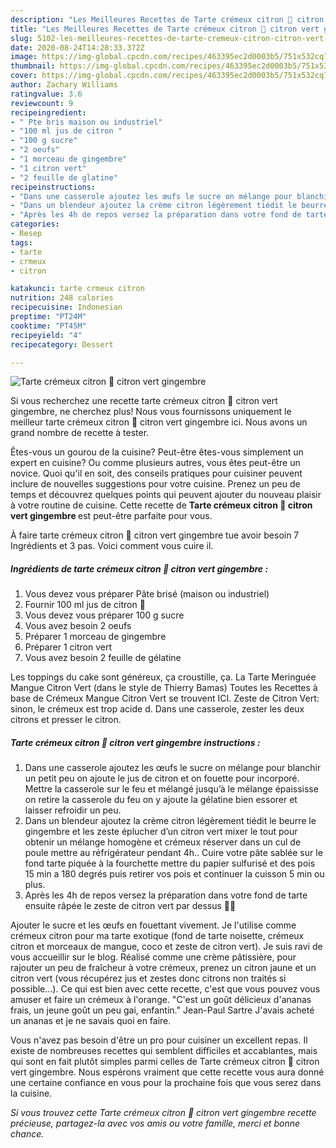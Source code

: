 ```yaml
---
description: "Les Meilleures Recettes de Tarte crémeux citron 🍋 citron vert gingembre"
title: "Les Meilleures Recettes de Tarte crémeux citron 🍋 citron vert gingembre"
slug: 5102-les-meilleures-recettes-de-tarte-cremeux-citron-citron-vert-gingembre
date: 2020-08-24T14:28:33.372Z
image: https://img-global.cpcdn.com/recipes/463395ec2d0003b5/751x532cq70/tarte-cremeux-citron-🍋-citron-vert-gingembre-photo-principale-de-la-recette.jpg
thumbnail: https://img-global.cpcdn.com/recipes/463395ec2d0003b5/751x532cq70/tarte-cremeux-citron-🍋-citron-vert-gingembre-photo-principale-de-la-recette.jpg
cover: https://img-global.cpcdn.com/recipes/463395ec2d0003b5/751x532cq70/tarte-cremeux-citron-🍋-citron-vert-gingembre-photo-principale-de-la-recette.jpg
author: Zachary Williams
ratingvalue: 3.6
reviewcount: 9
recipeingredient:
- " Pte bris maison ou industriel"
- "100 ml jus de citron "
- "100 g sucre"
- "2 oeufs"
- "1 morceau de gingembre"
- "1 citron vert"
- "2 feuille de glatine"
recipeinstructions:
- "Dans une casserole ajoutez les œufs le sucre on mélange pour blanchir un petit peu on ajoute le jus de citron et on fouette pour incorporé. Mettre la casserole sur le feu et mélangé jusqu’à le mélange épaississe on retire la casserole du feu on y ajoute la gélatine bien essorer et laisser refroidir un peu."
- "Dans un blendeur ajoutez la crème citron légèrement tiédit le beurre le gingembre et les zeste éplucher d’un citron vert mixer le tout pour obtenir un mélange homogène et crémeux réserver dans un cul de poule mettre au réfrigérateur pendant 4h.. Cuire votre pâte sablée sur le fond tarte piquée à la fourchette mettre du papier sulfurisé et des pois 15 min a 180 degrés puis retirer vos pois et continuer la cuisson 5 min ou plus."
- "Après les 4h de repos versez la préparation dans votre fond de tarte ensuite râpée le zeste de citron vert par dessus 👌🏽"
categories:
- Resep
tags:
- tarte
- crmeux
- citron

katakunci: tarte crmeux citron 
nutrition: 248 calories
recipecuisine: Indonesian
preptime: "PT24M"
cooktime: "PT45M"
recipeyield: "4"
recipecategory: Dessert

---
```



![Tarte crémeux citron 🍋 citron vert gingembre](https://img-global.cpcdn.com/recipes/463395ec2d0003b5/751x532cq70/tarte-cremeux-citron-🍋-citron-vert-gingembre-photo-principale-de-la-recette.jpg)

Si vous recherchez une recette tarte crémeux citron 🍋 citron vert gingembre, ne cherchez plus! Nous vous fournissons uniquement le meilleur tarte crémeux citron 🍋 citron vert gingembre ici. Nous avons un grand nombre de recette à tester.

Êtes-vous un gourou de la cuisine? Peut-être êtes-vous simplement un expert en cuisine? Ou comme plusieurs autres, vous êtes peut-être un novice. Quoi qu'il en soit, des conseils pratiques pour cuisiner peuvent inclure de nouvelles suggestions pour votre cuisine. Prenez un peu de temps et découvrez quelques points qui peuvent ajouter du nouveau plaisir à votre routine de cuisine. Cette recette de <strong> Tarte crémeux citron 🍋 citron vert gingembre </strong> est peut-être parfaite pour vous.

<!--inarticleads1-->

À faire tarte crémeux citron 🍋 citron vert gingembre tue avoir besoin 7 Ingrédients et 3 pas. Voici comment vous cuire il.

##### Ingrédients de tarte crémeux citron 🍋 citron vert gingembre :

1. Vous devez vous préparer  Pâte brisé (maison ou industriel)
1. Fournir 100 ml jus de citron 🍋
1. Vous devez vous préparer 100 g sucre
1. Vous avez besoin 2 oeufs
1. Préparer 1 morceau de gingembre
1. Préparer 1 citron vert
1. Vous avez besoin 2 feuille de gélatine


Les toppings du cake sont généreux, ça croustille, ça. La Tarte Meringuée Mangue Citron Vert (dans le style de Thierry Bamas) Toutes les Recettes à base de Crémeux Mangue Citron Vert se trouvent ICI. Zeste de Citron Vert: sinon, le crémeux est trop acide d. Dans une casserole, zester les deux citrons et presser le citron. 

<!--inarticleads2-->

##### Tarte crémeux citron 🍋 citron vert gingembre instructions :

1. Dans une casserole ajoutez les œufs le sucre on mélange pour blanchir un petit peu on ajoute le jus de citron et on fouette pour incorporé. Mettre la casserole sur le feu et mélangé jusqu’à le mélange épaississe on retire la casserole du feu on y ajoute la gélatine bien essorer et laisser refroidir un peu.
1. Dans un blendeur ajoutez la crème citron légèrement tiédit le beurre le gingembre et les zeste éplucher d’un citron vert mixer le tout pour obtenir un mélange homogène et crémeux réserver dans un cul de poule mettre au réfrigérateur pendant 4h.. Cuire votre pâte sablée sur le fond tarte piquée à la fourchette mettre du papier sulfurisé et des pois 15 min a 180 degrés puis retirer vos pois et continuer la cuisson 5 min ou plus.
1. Après les 4h de repos versez la préparation dans votre fond de tarte ensuite râpée le zeste de citron vert par dessus 👌🏽


Ajouter le sucre et les œufs en fouettant vivement. Je l&#39;utilise comme crémeux citron pour ma tarte exotique (fond de tarte noisette, crémeux citron et morceaux de mangue, coco et zeste de citron vert). Je suis ravi de vous accueillir sur le blog. Réalisé comme une crème pâtissière, pour rajouter un peu de fraîcheur à votre crémeux, prenez un citron jaune et un citron vert (vous récupérez jus et zestes donc citrons non traités si possible…). Ce qui est bien avec cette recette, c&#39;est que vous pouvez vous amuser et faire un crémeux à l&#39;orange. &#34;C&#39;est un goût délicieux d&#39;ananas frais, un jeune goût un peu gai, enfantin.&#34; Jean-Paul Sartre J&#39;avais acheté un ananas et je ne savais quoi en faire. 

<!--inarticleads1-->

<p>
Vous n'avez pas besoin d'être un pro pour cuisiner un excellent repas. Il existe de nombreuses recettes qui semblent difficiles et accablantes, mais qui sont en fait plutôt simples parmi celles de Tarte crémeux citron 🍋 citron vert gingembre. Nous espérons vraiment que cette recette vous aura donné une certaine confiance en vous pour la prochaine fois que vous serez dans la cuisine.
</p>

<p>
<i>Si vous trouvez cette Tarte crémeux citron 🍋 citron vert gingembre recette précieuse, partagez-la avec vos amis ou votre famille, merci et bonne chance.</i>
</p>
